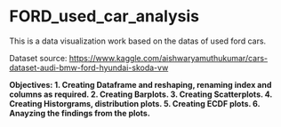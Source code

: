 # FORD_used_car_analysis
This is a data visualization work based on the datas of used ford cars.

Dataset source:  https://www.kaggle.com/aishwaryamuthukumar/cars-dataset-audi-bmw-ford-hyundai-skoda-vw

**Objectives:
      1. Creating Dataframe and reshaping, renaming index and columns as required.
      2. Creating Barplots.
      3. Creating Scatterplots.
      4. Creating Historgrams, distribution plots.
      5. Creating ECDF plots.
      6. Anayzing the findings from the plots.**
